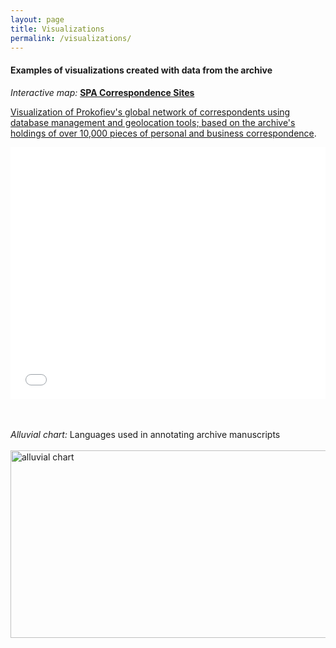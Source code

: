 ```yaml
---
layout: page
title: Visualizations
permalink: /visualizations/
---
```

<H4>Examples of visualizations created with data from the archive</H4>

_Interactive map:_ __[SPA Correspondence Sites](http://arcg.is/vOTC8)__
<a href="http://arcg.is/1Xv1HL">
 
Visualization of Prokofiev's global network of correspondents using database management and geolocation tools; based on the archive's holdings of over 10,000 pieces of [personal and business correspondence](https://findingaids.library.columbia.edu/ead/nnc-rb/ldpd_10815449/dsc/2).

<style>.embed-container {position: relative; padding-bottom: 80%; height: 0; max-width: 100%;} .embed-container iframe, .embed-container object, .embed-container iframe{position: absolute; top: 0; left: 0; width: 100%; height: 100%;} small{position: absolute; z-index: 40; bottom: 0; margin-bottom: -15px;}</style><div class="embed-container"><iframe width="500" height="400" frameborder="0" scrolling="no" marginheight="0" marginwidth="0" title="Correspondence Sites" src="//columbia.maps.arcgis.com/apps/Embed/index.html?webmap=527e9d78086740968ed21600e92c84ba&extent=-31.8604,31.9532,59.9854,64.8868&zoom=true&previewImage=false&scale=true&legendlayers=true&disable_scroll=true&theme=light"></iframe></div>

<br><br>
_Alluvial chart:_ Languages used in annotating archive manuscripts
 <a href="http://arcg.is/1Xv1HL"> <br><br>
<a href="../img/alluvialEditShrp.jpg"><img src="../img/alluvial.jpg" style="width:800px;height:300;" title="alluvial chart" alt="alluvial chart">
</a>
